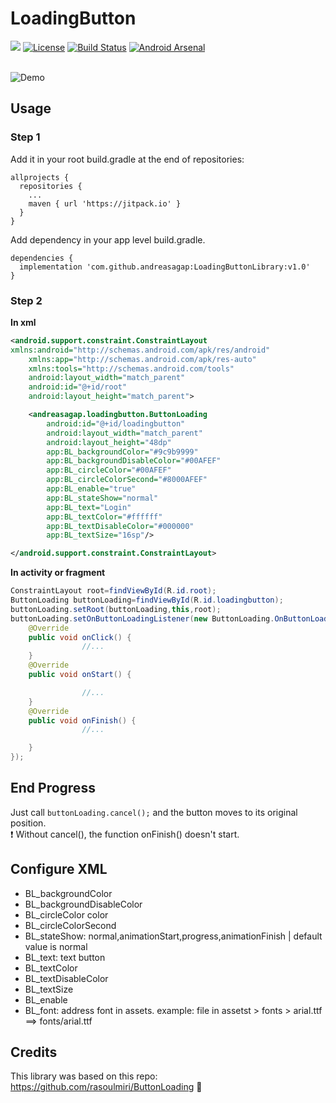 # LoadingButton
[![](https://jitpack.io/v/andreasagap/LoadingButtonLibrary.svg)](https://jitpack.io/#andreasagap/LoadingButtonLibrary)
[![License](https://img.shields.io/badge/License-Apache%202.0-blue.svg)](https://opensource.org/licenses/Apache-2.0)
[![Build Status](https://travis-ci.org/andreasagap/LoadingButtonLibrary.svg?branch=master)](https://travis-ci.org/andreasagap/LoadingButtonLibrary)
[![Android Arsenal]( https://img.shields.io/badge/Android%20Arsenal-LoadingButtonLibrary-green.svg?style=flat )]( https://android-arsenal.com/details/1/7699 )
</br>
</br>

<img src="https://raw.githubusercontent.com/andreasagap/LoadingButton/master/demofiles/demo.gif" alt="Demo"/>

## Usage

### Step 1
Add it in your root build.gradle at the end of repositories:
```
allprojects {
  repositories {
    ...
    maven { url 'https://jitpack.io' }
  }
}
``` 
Add dependency in your app level build.gradle.
```
dependencies {
  implementation 'com.github.andreasagap:LoadingButtonLibrary:v1.0'
}
``` 

### Step 2
**In xml** 
```xml
<android.support.constraint.ConstraintLayout 
xmlns:android="http://schemas.android.com/apk/res/android"
    xmlns:app="http://schemas.android.com/apk/res-auto"
    xmlns:tools="http://schemas.android.com/tools"
    android:layout_width="match_parent"
    android:id="@+id/root"
    android:layout_height="match_parent">

    <andreasagap.loadingbutton.ButtonLoading
        android:id="@+id/loadingbutton"
        android:layout_width="match_parent"
        android:layout_height="48dp"
        app:BL_backgroundColor="#9c9b9999"
        app:BL_backgroundDisableColor="#00AFEF"
        app:BL_circleColor="#00AFEF"
        app:BL_circleColorSecond="#8000AFEF"
        app:BL_enable="true"
        app:BL_stateShow="normal"
        app:BL_text="Login"
        app:BL_textColor="#ffffff"
        app:BL_textDisableColor="#000000"
        app:BL_textSize="16sp"/>

</android.support.constraint.ConstraintLayout>
```

**In activity or fragment**

```java
ConstraintLayout root=findViewById(R.id.root);
ButtonLoading buttonLoading=findViewById(R.id.loadingbutton);
buttonLoading.setRoot(buttonLoading,this,root);
buttonLoading.setOnButtonLoadingListener(new ButtonLoading.OnButtonLoadingListener() {
    @Override
    public void onClick() {
                //...
    }
    @Override
    public void onStart() {

                //...
    }
    @Override
    public void onFinish() {
                //...

    }
});
```
## End Progress
Just call ```buttonLoading.cancel();``` and the button moves to its original position.
</br>
:exclamation: Without cancel(), the function onFinish() doesn't start. 

## Configure XML
* BL_backgroundColor
* BL_backgroundDisableColor
* BL_circleColor color
* BL_circleColorSecond
* BL_stateShow: normal,animationStart,progress,animationFinish | default value is normal
* BL_text: text button
* BL_textColor
* BL_textDisableColor
* BL_textSize
* BL_enable
* BL_font: address font in assets. example: file in assetst > fonts > arial.ttf ==> fonts/arial.ttf 

## Credits
This library was based on this repo: https://github.com/rasoulmiri/ButtonLoading :clap:


